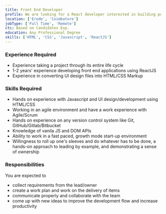 ```yaml
---
title: Front End Developer
profile: We are looking for a React developer interested in building performant web apps. You will be responsible for architecting and building these applications, as well as coordinating with the teams responsible for other layers of the product infrastructure. Building a product is a highly collaborative effort, and as such, a strong team player with a commitment to perfection is required.
location: ['Erode', 'Coimbatore']
jobType: ['Full Time', 'Remote']
ctc: Based on Candidates Exp.
education: Any Professional Degree
skills: ['HTML', 'CSS', 'Javascript', 'ReactJS']
---
```

### Experience Required
  - Experience taking a project through its entire life cycle
  - 1-2 years' experience developing front end applications using ReactJS
  - Experience in converting UI design files into HTML/CSS Markup
  
### Skills Required
  - Hands on experience with Javascript and UI design/development using HTML/CSS
  - Working in an agile environment and have a work experience with Agile/Scrum
  - Hands on experience on any version control system like Git, GitHub/Gitlab/Bitbucket
  - Knowledge of vanila JS and DOM APIs
  - Ability to work in a fast paced, growth mode start-up environment
  - Willingness to roll up one's sleeves and do whatever has to be done, a hands-on approach to leading by example, and demonstrating a sense of ownership

### Responsibilities
You are expected to 
  - collect requirements from the lead/owner
  - create a work plan and work on the delivery of items
  - communicate properly and collaborate with the team
  - come up with new ideas to improve the development flow and increase productivity
